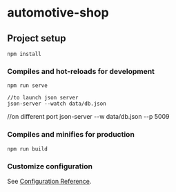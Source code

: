 # automotive-shop

## Project setup
```
npm install
```

### Compiles and hot-reloads for development
```
npm run serve

//to launch json server
json-server --watch data/db.json
```
//on different port
json-server --w data/db.json --p 5009

### Compiles and minifies for production
```
npm run build
```

### Customize configuration
See [Configuration Reference](https://cli.vuejs.org/config/).
